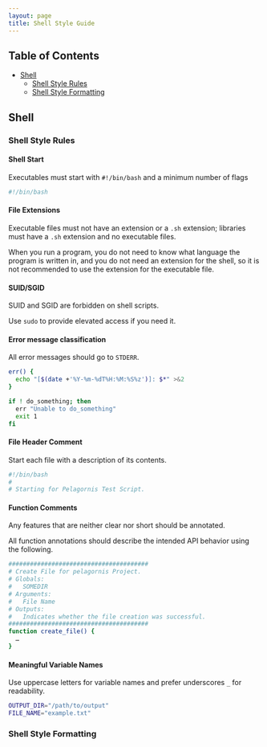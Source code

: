 ```yaml
---
layout: page
title: Shell Style Guide
---
```


## Table of Contents

- [Shell](#shell)
  - [Shell Style Rules](#shell-style-rules)
  - [Shell Style Formatting](#shell-style-formatting)

## Shell

### Shell Style Rules

#### Shell Start

Executables must start with `#!/bin/bash` and a minimum number of flags

```bash
#!/bin/bash
```

#### File Extensions

Executable files must not have an extension or a `.sh` extension; libraries must have a `.sh` extension and no executable files.

When you run a program, you do not need to know what language the program is written in, and you do not need an extension for the shell, so it is not recommended to use the extension for the executable file.

#### SUID/SGID

SUID and SGID are forbidden on shell scripts.

Use `sudo` to provide elevated access if you need it.

#### Error message classification

All error messages should go to `STDERR`.

```bash
err() {
  echo "[$(date +'%Y-%m-%dT%H:%M:%S%z')]: $*" >&2
}

if ! do_something; then
  err "Unable to do_something"
  exit 1
fi
```

#### File Header Comment

Start each file with a description of its contents.

```bash
#!/bin/bash
#
# Starting for Pelagornis Test Script.
```

#### Function Comments

Any features that are neither clear nor short should be annotated.

All function annotations should describe the intended API behavior using the following.


```bash
#######################################
# Create File for pelagornis Project.
# Globals:
#   SOMEDIR
# Arguments:
#   File Name
# Outputs:
#   Indicates whether the file creation was successful.
#######################################
function create_file() {
  …
}
```

#### Meaningful Variable Names

Use uppercase letters for variable names and prefer underscores `_` for readability.

```bash
OUTPUT_DIR="/path/to/output"
FILE_NAME="example.txt"
```

### Shell Style Formatting 
